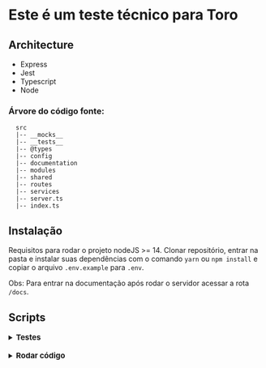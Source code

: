 # Este é um teste técnico para Toro

## Architecture

- Express
- Jest
- Typescript
- Node

### <strong>Árvore do código fonte:</strong>

```
  src
  |-- __mocks__
  |-- __tests__
  |-- @types
  |-- config
  |-- documentation
  |-- modules
  |-- shared
  |-- routes
  |-- services
  |-- server.ts
  |-- index.ts
```

## Instalação

Requisitos para rodar o projeto nodeJS >= 14. Clonar repositório, entrar na pasta e instalar suas dependências com o comando `yarn` ou `npm install` e copiar o arquivo `.env.example` para `.env`.

Obs: Para entrar na documentação após rodar o servidor acessar a rota `/docs`.


## Scripts

<details>
  <summary>
    <strong style="font-size: 15px;">Testes</strong>
  </summary>

  <br/>

  <b>Rodar testes</b>

  > `npm test`

  <b>Rodar cobertura de testes</b>

  > `npm run test:ci`

  <b>Rodar testes verbosos</b>

  > `npm run test:verbose`

  <b>Rodar testes unitários</b>

  > `npm run test:unit`

  <b>Rodar testes de integração</b>

  > `npm run test:integration`

  <b>Rodar testes de arquigos staged</b>

  > `npm run test:staged`
</details>

<br/>

<details>
  <summary>
    <strong style="font-size: 15px;">Rodar código</strong>
  </summary>

  <br/>

  <b>Servidor de desenvolvimento</b>

  > `npm run dev`

  <b>Servidor de produção</b>

  <p>*** Antes rodar script de build ***</p>

  > `npm run start`

  <b>Buildar código</b>

  > `npm run build`
</details>